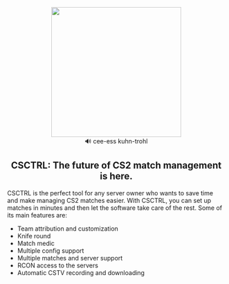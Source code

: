 <div align=center>
  <img src="https://github.com/joaofonsecadev/csctrl/blob/main/docs/logo_big.png?raw=true" width=300/>
  <br>
  🔊 cee-ess kuhn-trohl
  <h2>CSCTRL: The future of CS2 match management is here.</h2>
</div>
<p>CSCTRL is the perfect tool for any server owner who wants to save time and make managing CS2 matches easier. With CSCTRL, you can set up matches in minutes and then let the software take care of the rest. Some of its main features are:</p>
<ul>
  <li>Team attribution and customization</li>
  <li>Knife round</li>
  <li>Match medic</li>
  <li>Multiple config support</li>
  <li>Multiple matches and server support</li>
  <li>RCON access to the servers</li>
  <li>Automatic CSTV recording and downloading</li>
</ul>
